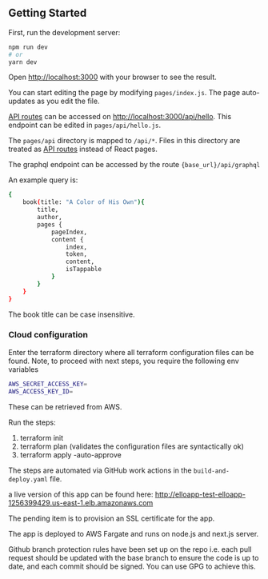 ## Getting Started

First, run the development server:

```bash
npm run dev
# or
yarn dev
```

Open [http://localhost:3000](http://localhost:3000) with your browser to see the result.

You can start editing the page by modifying `pages/index.js`. The page auto-updates as you edit the file.

[API routes](https://nextjs.org/docs/api-routes/introduction) can be accessed on [http://localhost:3000/api/hello](http://localhost:3000/api/hello). This endpoint can be edited in `pages/api/hello.js`.

The `pages/api` directory is mapped to `/api/*`. Files in this directory are treated as [API routes](https://nextjs.org/docs/api-routes/introduction) instead of React pages.

The graphql endpoint can be accessed by the route `{base_url}/api/graphql`

An example query is:

```sh
{ 
    book(title: "A Color of His Own"){
        title,
        author,
        pages {
            pageIndex,
            content {
                index,
                token,
                content,
                isTappable
            }
        }
    }
}
```

The book title can be case insensitive.

### Cloud configuration

Enter the terraform directory where all terraform configuration files can be found.
Note, to proceed with next steps, you require the following env variables

```sh
AWS_SECRET_ACCESS_KEY=
AWS_ACCESS_KEY_ID=
```

These can be retrieved from AWS.

Run the steps:

  1. terraform init
  2. terraform plan (validates the configuration files are syntactically ok)
  3. terraform apply -auto-approve

The steps are automated via GitHub work actions in the `build-and-deploy.yaml` file.

a live version of this app can be found here: <http://elloapp-test-elloapp-1256399429.us-east-1.elb.amazonaws.com>

The pending item is to provision an SSL certificate for the app.

The app is deployed to AWS Fargate and runs on node.js and next.js server.

Github branch protection rules have been set up on the repo i.e. each pull request should be updated with the base branch to ensure the code is up to date, and each commit should be signed. You can use GPG to achieve this.
